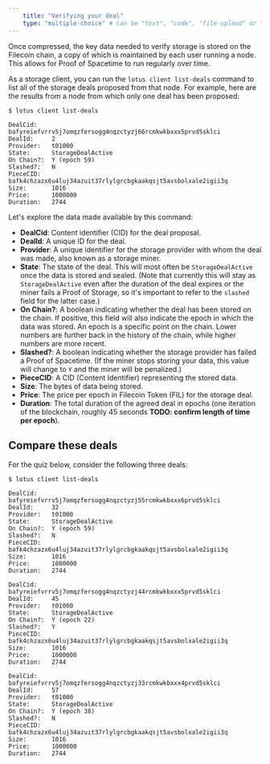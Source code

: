```yaml
---
    title: "Verifying your deal"
    type: "multiple-choice" # can be "text", "code", "file-upload" or "multiple-choice"
---
```


Once compressed, the key data needed to verify storage is stored on the Filecoin chain, a copy of which is maintained by each user running a node. This allows for Proof of Spacetime to run regularly over time.

As a storage client, you can run the `lotus client list-deals` command to list all of the storage deals proposed from that node. For example, here are the results from a node from which only one deal has been proposed:

```
$ lotus client list-deals

DealCid:	bafyreiefvrrv5j7omqzfersogg4nqzctyzj66rcmkwkbxxx5prvd5sklci
DealId:		2
Provider: 	t01000
State:		StorageDealActive
On Chain?:	Y (epoch 59)
Slashed?:	N
PieceCID:	bafk4chzazx6u4luj34azuit37rlylgrcbgkaakqsjt5avsbolxale2igii3q
Size:		1016
Price:		1000000
Duration:	2744
```

Let's explore the data made available by this command:
- **DealCid**: Content identifier (CID) for the deal proposal.
- **DealId**: A unique ID for the deal.
- **Provider**: A unique identifier for the storage provider with whom the deal was made, also known as a storage miner.
- **State**: The state of the deal. This will most often be `StorageDealActive` once the data is stored and sealed. (Note that currently this will stay as `StorageDealActive` even after the duration of the deal expires or the miner fails a Proof of Storage, so it's important to refer to the `slashed` field for the latter case.)
- **On Chain?**: A boolean indicating whether the deal has been stored on the chain. If positive, this field will also indicate the epoch in which the data was stored. An epoch is a specific point on the chain. Lower numbers are further back in the history of the chain, while higher numbers are more recent.
- **Slashed?**: A boolean indicating whether the storage provider has failed a Proof of Spacetime. (If the miner stops storing your data, this value will change to `Y` and the miner will be penalized.)
- **PieceCID**: A CID (Content Identifier) representing the stored data.
- **Size**: The bytes of data being stored.
- **Price**: The price per epoch in Filecoin Token (FIL) for the storage deal.
- **Duration**: The total duration of the agreed deal in epochs (one iteration of the blockchain, roughly 45 seconds **TODO: confirm length of time per epoch**).

## Compare these deals

For the quiz below, consider the following three deals:

```
$ lotus client list-deals

DealCid:	bafyreiefvrrv5j7omqzfersogg4nqzctyzj55rcmkwkbxxx6prvd5sklci
DealId:		32
Provider: 	t01000
State:		StorageDealActive
On Chain?:	Y (epoch 59)
Slashed?:	N
PieceCID:	bafk4chzazx6u4luj34azuit37rlylgrcbgkaakqsjt5avsbolxale2igii3q
Size:		1016
Price:		1000000
Duration:	2744

DealCid:	bafyreiefvrrv5j7omqzfersogg4nqzctyzj44rcmkwkbxxx5prvd5sklci
DealId:		45
Provider: 	t01000
State:		StorageDealActive
On Chain?:	Y (epoch 22)
Slashed?:	Y
PieceCID:	bafk4chzazx6u4luj34azuit37rlylgrcbgkaakqsjt5avsbolxale2igii3q
Size:		1016
Price:		1000000
Duration:	2744

DealCid:	bafyreiefvrrv5j7omqzfersogg4nqzctyzj33rcmkwkbxxx4prvd5sklci
DealId:		57
Provider: 	t01000
State:		StorageDealActive
On Chain?:	Y (epoch 38)
Slashed?:	N
PieceCID:	bafk4chzazx6u4luj34azuit37rlylgrcbgkaakqsjt5avsbolxale2igii3q
Size:		1016
Price:		1000000
Duration:	2744
```
